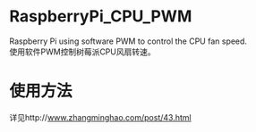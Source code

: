   # RaspberryPi_CPU_PWM  
  Raspberry Pi using software PWM to control the CPU fan speed.  
  使用软件PWM控制树莓派CPU风扇转速。
  
  使用方法
  ========
  详见http://www.zhangminghao.com/post/43.html

